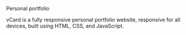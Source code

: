 Personal portfolio

vCard is a fully responsive personal portfolio website, responsive for all devices, built using HTML, CSS, and JavaScript.



